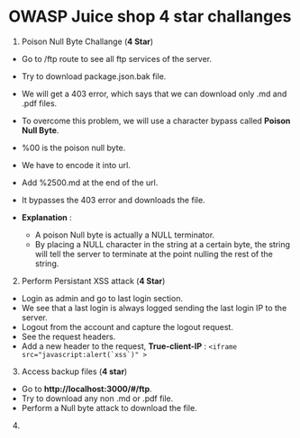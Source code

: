# OWASP Juice shop 4 star challanges

1. Poison Null Byte Challange (**4 Star**)

- Go to /ftp route to see all ftp services of the server.
- Try to download package.json.bak file.
- We will get a 403 error, which says that we can download only .md and .pdf files.
- To overcome this problem, we will use a character bypass called **Poison Null Byte**.
- %00 is the poison null byte.
- We have to encode it into url.
- Add %2500.md at the end of the url.
- It bypasses the 403 error and downloads the file.

- **Explanation** :
  - A poison Null byte is actually a NULL terminator.
  - By placing a NULL character in the string at a certain byte, the string will tell the server to terminate at the point nulling the rest of the string.

2. Perform Persistant XSS attack (**4 Star**)

- Login as admin and go to last login section.
- We see that a last login is always logged sending the last login IP to the server.
- Logout from the account and capture the logout request.
- See the request headers.
- Add a new header to the request, **True-client-IP** : `` <iframe src="javascript:alert(`xss`)" > ``

3. Access backup files (__4 star__)

- Go to **http://localhost:3000/#/ftp**.
- Try to download any non .md or .pdf file.
- Perform a Null byte attack to download the file.

4. 